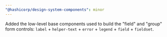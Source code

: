 ```yaml
---
"@hashicorp/design-system-components": minor
---
```


Added the low-level base components used to build the "field" and "group" form controls: `label` + `helper-text` + `error` + `legend` + `field` + `fieldset`.
